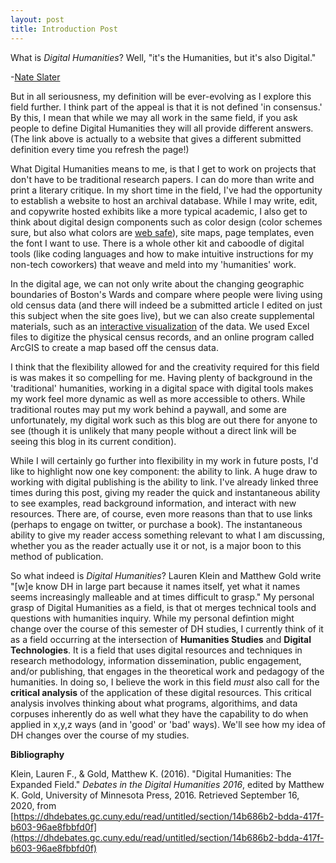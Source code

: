 ```yaml
---
layout: post
title: Introduction Post
---
```


What is _Digital Humanities_? Well, "it's the Humanities, but it's also Digital."

-[Nate Slater](https://whatisdigitalhumanities.com) 



But in all seriousness, my definition will be ever-evolving as I explore this field further. I think part of the appeal is that it is not defined 'in consensus.' By this, I mean that while we may all work in the same field, if you ask people to define Digital Humanities they will all provide different answers. (The link above is actually to a website that gives a different submitted definition every time you refresh the page!)


What Digital Humanities means to me, is that I get to work on projects that don't have to be traditional research papers. I can do more than write and print a literary critique. In my short time in the field, I've had the opportunity to establish a website to host an archival database. While I may write, edit, and copywrite hosted exhibits like a more typical academic, I also get to think about digital design components such as color design (color schemes sure, but also what colors are [web safe](https://websafecolors.info/learn)), site maps, page templates, even the font I want to use. There is a whole other kit and caboodle of digital tools (like coding languages and how to make intuitive  instructions for my non-tech coworkers) that weave and meld into my 'humanities' work.

In the digital age, we can not only write about the changing geographic boundaries of Boston's Wards and compare where people were living using old census data (and there will indeed be a submitted article I edited on just this subject when the site goes live), but we can also create supplemental materials, such as an [interactive visualization](https://bostonresearchcenter.org/projects/early-black-boston-digital-almanac/ebbda-progress-update/) of the data. We used Excel files to digitize the physical census records, and an online program called ArcGIS to create a map based off the census data.

I think that the flexibility allowed for and the creativity required for this field is was makes it so compelling for me. Having plenty of background in the 'traditional' humanities, working in a digital space with digital tools makes my work feel more dynamic as well as more accessible to others. While traditional routes may put my work behind a paywall, and some are unfortunately, my digital work such as this blog are out there for anyone to see (though it is unlikely that many people without a direct link will be seeing this blog in its current condition).

While I will certainly go further into flexibility in my work in future posts, I'd like to highlight now one key component: the ability to link. A huge draw to working with digital publishing is the ability to link. I've already linked three times during this post, giving my reader the quick and instantaneous ability to see examples, read background information, and interact with new resources. There are, of course, even more reasons than that to use links (perhaps to engage on twitter, or purchase a book). The instantaneous ability to give my reader access something relevant to what I am discussing, whether you as the reader actually use it or not, is a major boon to this method of publication. 

So what indeed is _Digital Humanities_? Lauren Klein and Matthew Gold write "[w]e know DH in large part because it names itself, yet what it names seems increasingly malleable and at times difficult to grasp." My personal grasp of Digital Humanities as a field, is that ot merges technical tools and questions with humanities inquiry. While my personal defintion might change over the course of this semester of DH studies, I currently think of it as a field occurring at the intersection of **Humanities Studies** and **Digital Technologies**. It is a field that uses digital resources and techniques in research methodology, information dissemination, public engagement, and/or publishing, that engages in the theoretical work and pedagogy of the humanities. In doing so, I believe the work in this field _must_ also call for the **critical analysis** of the application of these digital resources. This critical analysis involves thinking about what programs, algorithims, and data corpuses inherently do as well what they have the capability to do when applied in x,y,z ways (and in 'good' or 'bad' ways). We'll see how my idea of DH changes over the course of my studies.

**Bibliography**

Klein, Lauren F., &amp; Gold, Matthew K. (2016). "Digital Humanities: The Expanded Field." _Debates in the Digital Humanities 2016_, edited by Matthew K. Gold, University of Minnesota Press, 2016. Retrieved September 16, 2020, from [https://dhdebates.gc.cuny.edu/read/untitled/section/14b686b2-bdda-417f-b603-96ae8fbbfd0f](https://dhdebates.gc.cuny.edu/read/untitled/section/14b686b2-bdda-417f-b603-96ae8fbbfd0f)